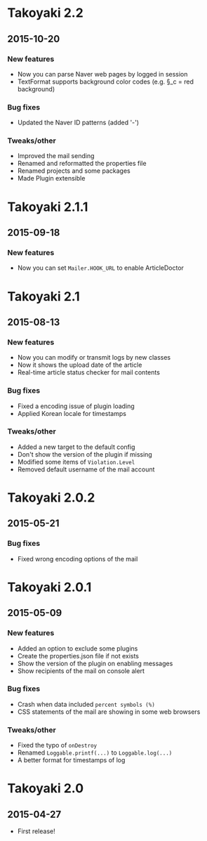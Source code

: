 # Takoyaki 2.2
## 2015-10-20

### New features
- Now you can parse Naver web pages by logged in session
- TextFormat supports background color codes (e.g. §_c = red background)

### Bug fixes
- Updated the Naver ID patterns (added '-')

### Tweaks/other
- Improved the mail sending
- Renamed and reformatted the properties file
- Renamed projects and some packages
- Made Plugin extensible



# Takoyaki 2.1.1
## 2015-09-18

### New features
- Now you can set `Mailer.HOOK_URL` to enable ArticleDoctor



# Takoyaki 2.1
## 2015-08-13

### New features
- Now you can modify or transmit logs by new classes
- Now it shows the upload date of the article
- Real-time article status checker for mail contents

### Bug fixes
- Fixed a encoding issue of plugin loading
- Applied Korean locale for timestamps

### Tweaks/other
- Added a new target to the default config
- Don't show the version of the plugin if missing
- Modified some items of `Violation.Level`
- Removed default username of the mail account



# Takoyaki 2.0.2
## 2015-05-21

### Bug fixes
- Fixed wrong encoding options of the mail



# Takoyaki 2.0.1
## 2015-05-09

### New features
- Added an option to exclude some plugins
- Create the properties.json file if not exists
- Show the version of the plugin on enabling messages
- Show recipients of the mail on console alert

### Bug fixes
- Crash when data included `percent symbols (%)`
- CSS statements of the mail are showing in some web browsers

### Tweaks/other
- Fixed the typo of `onDestroy`
- Renamed `Loggable.printf(...)` to `Loggable.log(...)`
- A better format for timestamps of log



# Takoyaki 2.0
## 2015-04-27

- First release!